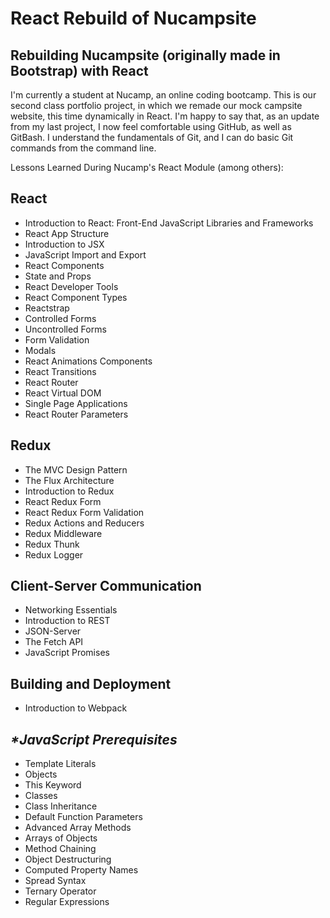 # React Rebuild of Nucampsite
## Rebuilding Nucampsite (originally made in Bootstrap) with React 

I'm currently a student at Nucamp, an online coding bootcamp. This is our second class portfolio project, in which we remade our mock campsite website, this time dynamically in React. I'm happy to say that, as an update from my last project, I now feel comfortable using GitHub, as well as GitBash. I understand the fundamentals of Git, and I can do basic Git commands from the command line. 

Lessons Learned During Nucamp's React Module (among others): 

## React 
* Introduction to React: Front-End JavaScript Libraries and Frameworks
* React App Structure
* Introduction to JSX
* JavaScript Import and Export
* React Components
* State and Props
* React Developer Tools
* React Component Types
* Reactstrap
* Controlled Forms
* Uncontrolled Forms
* Form Validation
* Modals
* React Animations Components
* React Transitions
* React Router
* React Virtual DOM
* Single Page Applications
* React Router Parameters

## Redux
* The MVC Design Pattern
* The Flux Architecture
* Introduction to Redux
* React Redux Form
* React Redux Form Validation
* Redux Actions and Reducers
* Redux Middleware
* Redux Thunk
* Redux Logger

## Client-Server Communication
* Networking Essentials
* Introduction to REST
* JSON-Server
* The Fetch API
* JavaScript Promises

## Building and Deployment
* Introduction to Webpack

## _*JavaScript Prerequisites_
* Template Literals
* Objects
* This Keyword
* Classes
* Class Inheritance
* Default Function Parameters
* Advanced Array Methods
* Arrays of Objects
* Method Chaining
* Object Destructuring
* Computed Property Names
* Spread Syntax
* Ternary Operator
* Regular Expressions

